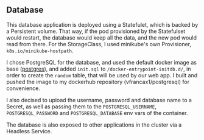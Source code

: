 ## Database

This database application is deployed using a Statefulet, which is backed by a Persistent volume. That way, if the pod provisioned by the Statefulset would restart, the database would keep all the data, and the new pod would read from there. For the StorageClass, I used minikube's own Provisioner, `k8s.io/minikube-hostpath`.

I chose PostgreSQL for the database, and used the default docker image as base ([postgres](https://github.com/docker-library/postgres)), and added `init.sql` to `/docker-entrypoint-initdb.d/`, in order to create the `random` table, that will be used by our web app. I built and pushed the image to my dockerhub repository (vfrancax1/postgresql) for convenience.

I also decised to upload the username, password and database name to a Secret, as well as passing them to the `POSTGRESQL_USERNAME`, `POSTGRESQL_PASSWORD` and `POSTGRESQL_DATABASE` env vars of the container.

The database is also exposed to other applications in the cluster via a Headless Service. 
